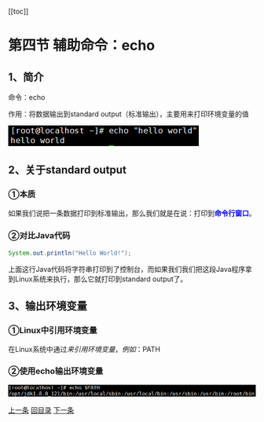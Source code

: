 [[toc]]

# 第四节 辅助命令：echo



## 1、简介

命令：echo

作用：将数据输出到standard output（标准输出），主要用来打印环境变量的值

![./images](./images/img072.png)



## 2、关于standard output

### ①本质

如果我们说把一条数据打印到标准输出，那么我们就是在说：打印到<span style="color:blue;font-weight:bold;">命令行窗口</span>。



### ②对比Java代码

```java
System.out.println("Hello World!");
```

上面这行Java代码将字符串打印到了控制台，而如果我们我们把这段Java程序拿到Linux系统来执行，那么它就打印到standard output了。



## 3、输出环境变量

### ①Linux中引用环境变量

在Linux系统中通过$来引用环境变量，例如：$PATH



### ②使用echo输出环境变量

![./images](./images/img073.png)



[上一条](verse04-01-history.html) [回目录](verse04-00-index.html) [下一条](verse04-03-help.html)

